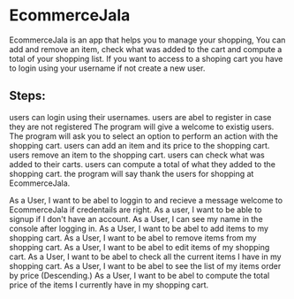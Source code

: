 # EcommerceJala

EcommerceJala is an app that helps you to manage your shopping,
You can add and remove an item, check what was added to the cart 
and compute a total of your shopping list. If you want to access to a shoping cart
you have to login using your username if not create a new user.

## Steps:

users can login using their usernames.
users are abel to register in case they are not registered
The program will give a welcome to existig users.
The program will ask you to select an option to perform an action with the shopping cart.
users can add an item and its price to the shopping cart.
users remove an item to the shopping cart.
users can check what was added to their carts.
users can compute a total of what they added to the shopping cart.
the program will say thank the users for shopping at EcommerceJala.


As a User, I want to be abel to loggin to and recieve a message welcome to EcommerceJala if credentails are right.
As a user, I want to be able to signup if I don't have an account.
As a User, I can see my name in the console after logging in.
As a User, I want to be abel to add items to my shopping cart.
As a User, I want to be abel to remove items from my shopping cart.
As a User, I want to be abel to edit items of my shopping cart. 
As a User, I want to be abel to check all the current items I have in my shopping cart.
As a User, I want to be abel to see the list of my items order by price (Descending.)
As a User, I want to be abel to compute the total price of the items I currently have in my shopping cart.


